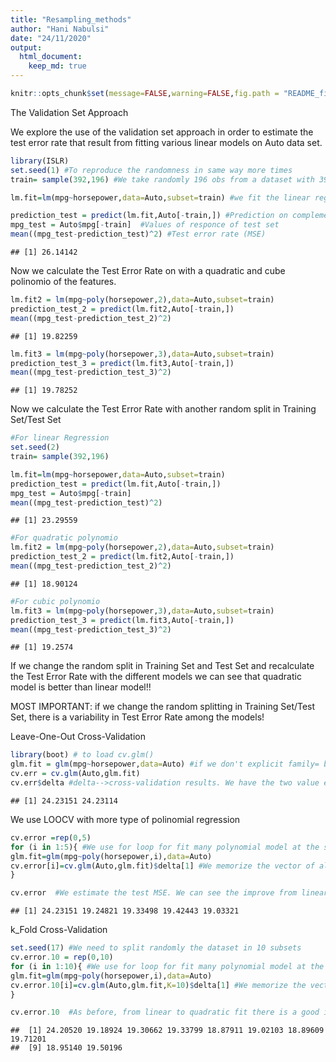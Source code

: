 ```yaml
---
title: "Resampling_methods"
author: "Hani Nabulsi"
date: "24/11/2020"
output:
  html_document:
    keep_md: true
---
```


```r
knitr::opts_chunk$set(message=FALSE,warning=FALSE,fig.path = "README_figs/README-" ) 
```

The Validation Set Approach

We explore the use of the validation set approach in order to estimate the test error rate that result from fitting various linear models on Auto data set.


```r
library(ISLR)
set.seed(1) #To reproduce the randomness in same way more times
train= sample(392,196) #We take randomly 196 obs from a dataset with 392 obs (1:392)
```

```r
lm.fit=lm(mpg~horsepower,data=Auto,subset=train) #we fit the linear regr model on training set. Remeber that subset takes an array with indexes
```

```r
prediction_test = predict(lm.fit,Auto[-train,]) #Prediction on complementary of Training set--> Test sets 
mpg_test = Auto$mpg[-train]  #Values of responce of test set
mean((mpg_test-prediction_test)^2) #Test error rate (MSE)
```

```
## [1] 26.14142
```
Now we calculate the Test Error Rate on with a quadratic and cube polinomio of the features.


```r
lm.fit2 = lm(mpg~poly(horsepower,2),data=Auto,subset=train)
prediction_test_2 = predict(lm.fit2,Auto[-train,])
mean((mpg_test-prediction_test_2)^2)
```

```
## [1] 19.82259
```


```r
lm.fit3 = lm(mpg~poly(horsepower,3),data=Auto,subset=train)
prediction_test_3 = predict(lm.fit3,Auto[-train,])
mean((mpg_test-prediction_test_3)^2)
```

```
## [1] 19.78252
```

Now we calculate the Test Error Rate with another random split in Training Set/Test Set


```r
#For linear Regression
set.seed(2)
train= sample(392,196)

lm.fit=lm(mpg~horsepower,data=Auto,subset=train) 
prediction_test = predict(lm.fit,Auto[-train,])
mpg_test = Auto$mpg[-train]  
mean((mpg_test-prediction_test)^2) 
```

```
## [1] 23.29559
```

```r
#For quadratic polynomio
lm.fit2 = lm(mpg~poly(horsepower,2),data=Auto,subset=train)
prediction_test_2 = predict(lm.fit2,Auto[-train,])
mean((mpg_test-prediction_test_2)^2)
```

```
## [1] 18.90124
```


```r
#For cubic polynomio
lm.fit3 = lm(mpg~poly(horsepower,3),data=Auto,subset=train)
prediction_test_3 = predict(lm.fit3,Auto[-train,])
mean((mpg_test-prediction_test_3)^2)
```

```
## [1] 19.2574
```


If we change the random split in Training Set and Test Set and recalculate the Test Error Rate with the different models we can see that quadratic model is better than linear model!!

MOST IMPORTANT: if we change the random splitting in Training Set/Test Set, there is a variability in Test Error Rate among the models!

Leave-One-Out Cross-Validation


```r
library(boot) # to load cv.glm()
glm.fit = glm(mpg~horsepower,data=Auto) #if we don't explicit family= bynomial, we have a linear regression. We need glm() because so we can use cv.glm
cv.err = cv.glm(Auto,glm.fit)
cv.err$delta #delta-->cross-validation results. We have the two value equal (we see a situation where there are different). It represents the mean of all test errors on a single row.
```

```
## [1] 24.23151 24.23114
```

We use LOOCV with more type of polinomial regression


```r
cv.error =rep(0,5)
for (i in 1:5){ #We use for loop for fit many polynomial model at the same time
glm.fit=glm(mpg~poly(horsepower,i),data=Auto)
cv.error[i]=cv.glm(Auto,glm.fit)$delta[1] #We memorize the vector of all means of all test errors.
}
```

```r
cv.error  #We estimate the test MSE. We can see the improve from linear to quadratic is relevant. It's no so relevant with high-order polynomials.
```

```
## [1] 24.23151 19.24821 19.33498 19.42443 19.03321
```

k_Fold Cross-Validation


```r
set.seed(17) #We need to split randomly the dataset in 10 subsets
cv.error.10 = rep(0,10)
for (i in 1:10){ #We use for loop for fit many polynomial model at the same time
glm.fit=glm(mpg~poly(horsepower,i),data=Auto)
cv.error.10[i]=cv.glm(Auto,glm.fit,K=10)$delta[1] #We memorize the vector of all means of all test errors.  cv.glm$delta[1]=test MSE, cv.glm$delta[2] = bias corrected version of first one. It's very similar to first one.
}
```

```r
cv.error.10  #As before, from linear to quadratic fit there is a good improvement in test MSE. Not so good improvement with high-order polynomials.
```

```
##  [1] 24.20520 19.18924 19.30662 19.33799 18.87911 19.02103 18.89609 19.71201
##  [9] 18.95140 19.50196
```








